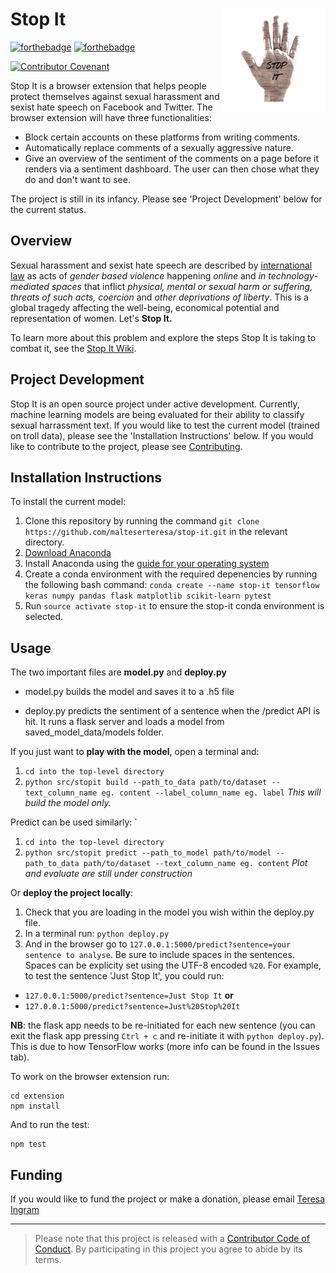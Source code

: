 
# Stop It <img src='logo_stopit.png' align="right" height="165" />

[![forthebadge](https://forthebadge.com/images/badges/made-with-python.svg)](https://forthebadge.com) [![forthebadge](https://forthebadge.com/images/badges/made-with-javascript.svg)](https://forthebadge.com)  

[![Contributor Covenant](https://img.shields.io/badge/Contributor%20Covenant-v1.4%20adopted-ff69b4.svg)](CODE_OF_CONDUCT.md)

Stop It is a browser extension that helps people protect themselves against sexual harassment and sexist hate speech on Facebook and Twitter. The browser extension will have three functionalities:
- Block certain accounts on these platforms from writing comments.
- Automatically replace comments of a sexually aggressive nature.
- Give an overview of the sentiment of the comments on a page before it renders via a sentiment dashboard. The user can then chose what they do and don't want to see.

The project is still in its infancy. Please see 'Project Development' below for the current status.

## Overview

Sexual harassment and sexist hate speech are described by [international law](https://tbinternet.ohchr.org/Treaties/CEDAW/Shared%20Documents/1_Global/CEDAW_C_GC_35_8267_E.pdf) as acts of *gender based violence* happening *online* and *in technology-mediated spaces* that inflict *physical, mental or sexual harm or suffering, threats of such acts, coercion* and *other deprivations of liberty*. This is a global tragedy affecting the well-being, economical potential and representation of women. Let's __Stop It.__

To learn more about this problem and explore the steps Stop It is taking to combat it, see the [Stop It Wiki](https://github.com/malteserteresa/stop-it/wiki/The-Problem).

## Project Development

Stop It is an open source project under active development. Currently, machine learning models are being evaluated for their ability to classify sexual harrassment text. If you would like to test the current model (trained on troll data), please see the 'Installation Instructions' below. If you would like to contribute to the project, please see [Contributing](https://github.com/malteserteresa/stop-it/blob/master/contributing.md).

## Installation Instructions

To install the current model:
1. Clone this repository by running the command `git clone https://github.com/malteserteresa/stop-it.git` in the relevant directory.
2. [Download Anaconda](https://www.anaconda.com/distribution/#download-section)
3. Install Anaconda using the [guide for your operating system](https://docs.conda.io/projects/conda/en/latest/user-guide/install/index.html#regular-installation)
4. Create a conda environment with the required depenencies by running the following bash command: 
`conda create --name stop-it tensorflow keras numpy pandas flask matplotlib scikit-learn pytest`
5. Run `source activate stop-it` to ensure the stop-it conda environment is selected.

## Usage
The two important files are **model.py** and **deploy.py** 

- model.py builds the model and saves it to a .h5 file 

- deploy.py predicts the sentiment of a sentence when the /predict API is hit.
It runs a flask server and loads a model from saved_model_data/models folder. 

If you just want to **play with the model**, open a terminal and: 
1. `cd into the top-level directory`
2. `python src/stopit build --path_to_data path/to/dataset --text_column_name eg. content --label_column_name eg. label`
*This will build the model only.*


Predict can be used similarly: `
1. `cd into the top-level directory`
2. `python src/stopit predict --path_to_model path/to/model --path_to_data path/to/dataset --text_column_name eg. content`
*Plot and evaluate are still under construction*


Or **deploy the project locally**: 
1. Check that you are loading in the model you wish within the deploy.py file.
2. In a terminal run: `python deploy.py`
3. And in the browser go to `127.0.0.1:5000/predict?sentence=your sentence to analyse`. Be sure to include spaces in the sentences. Spaces can be explicity set using the UTF-8 encoded `%20`. For example, to test the sentence 'Just Stop It', you could run:
- `127.0.0.1:5000/predict?sentence=Just Stop It` **or**
- `127.0.0.1:5000/predict?sentence=Just%20Stop%20It`

__NB__: the flask app needs to be re-initiated for each new sentence (you can exit the flask app pressing `Ctrl + c` and re-initiate it with `python deploy.py`). This is due to how TensorFlow works (more info can be found in the Issues tab).

To work on the browser extension run:
```
cd extension
npm install
```

And to run the test:
```
npm test
```

## Funding
If you would like to fund the project or make a donation, please email [Teresa Ingram](mailto:opt-out-tool@gmail.com)

***

> Please note that this project is released with a [Contributor Code of Conduct](https://github.com/malteserteresa/stop-it/blob/master/CODE_OF_CONDUCT.md). By participating in this project you agree to abide by its terms.


